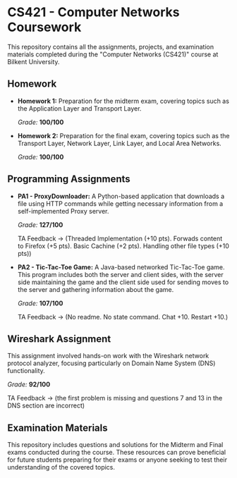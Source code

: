 # CS421 - Computer Networks Coursework

This repository contains all the assignments, projects, and examination materials completed during the "Computer Networks (CS421)" course at Bilkent University.

## Homework

- **Homework 1:** Preparation for the midterm exam, covering topics such as the Application Layer and Transport Layer.

  _Grade:_ **100/100**
- **Homework 2:** Preparation for the final exam, covering topics such as the Transport Layer, Network Layer, Link Layer, and Local Area Networks.
  
  _Grade:_ **100/100**

## Programming Assignments

- **PA1 - ProxyDownloader:** A Python-based application that downloads a file using HTTP commands while getting necessary information from a self-implemented Proxy server.

  _Grade:_ **127/100** 
  
  TA Feedback -> (Threaded Implementation (+10 pts). Forwads content to Firefox (+5 pts). Basic Cachine (+2 pts). Handling other file types (+10 pts))
  
- **PA2 - Tic-Tac-Toe Game:** A Java-based networked Tic-Tac-Toe game. This program includes both the server and client sides, with the server side maintaining the game and the client side used for sending moves to the server and gathering information about the game.

  _Grade:_ **107/100** 
  
  TA Feedback -> (No readme. No state command. Chat +10. Restart +10.)

## Wireshark Assignment

This assignment involved hands-on work with the Wireshark network protocol analyzer, focusing particularly on Domain Name System (DNS) functionality.

  _Grade:_ **92/100**

  TA Feedback -> (the first problem is missing and questions 7 and 13 in the DNS section are incorrect)

## Examination Materials

This repository includes questions and solutions for the Midterm and Final exams conducted during the course. These resources can prove beneficial for future students preparing for their exams or anyone seeking to test their understanding of the covered topics.
